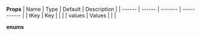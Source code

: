 **Props**
| Name | Type | Default | Description |
| ------ | ------ | ------- | ----------- |
| tKey | Key | | |
| values | Values | | |

**enums**
